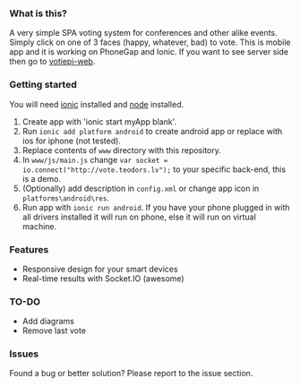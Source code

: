 ### What is this?
A very simple SPA voting system for conferences and other alike events. Simply click on one of 3 faces (happy, whatever, bad) to vote. This is mobile app and it is working on PhoneGap and Ionic. If you want to see server side then go to [votiepi-web](https://github.com/Teodors/votiepi-web).

### Getting started
You will need [ionic](http://ionicframework.com/) installed and [node](http://nodejs.org/) installed.
 1. Create app with 'ionic start myApp blank'. 
 2. Run `ionic add platform android` to create android app or replace with ios for iphone (not tested). 
 3. Replace contents of `www` directory with this repository.
 4. In `www/js/main.js` change `var socket = io.connect("http://vote.teodors.lv");` to your specific back-end, this is a demo.
 5. (Optionally) add description in `config.xml` or change app icon in `platforms\android\res`.
 6. Run app with `ionic run android`. If you have your phone plugged in with all drivers installed it will run on phone, else it will run on virtual machine.

### Features
 * Responsive design for your smart devices
 * Real-time results with Socket.IO (awesome)

### TO-DO
 * Add diagrams
 * Remove last vote

### Issues
Found a bug or better solution? Please report to the issue section.
